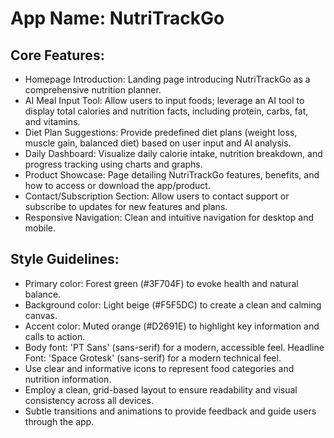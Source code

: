 # **App Name**: NutriTrackGo

## Core Features:

- Homepage Introduction: Landing page introducing NutriTrackGo as a comprehensive nutrition planner.
- AI Meal Input Tool: Allow users to input foods; leverage an AI tool to display total calories and nutrition facts, including protein, carbs, fat, and vitamins.
- Diet Plan Suggestions: Provide predefined diet plans (weight loss, muscle gain, balanced diet) based on user input and AI analysis.
- Daily Dashboard: Visualize daily calorie intake, nutrition breakdown, and progress tracking using charts and graphs.
- Product Showcase: Page detailing NutriTrackGo features, benefits, and how to access or download the app/product.
- Contact/Subscription Section: Allow users to contact support or subscribe to updates for new features and plans.
- Responsive Navigation: Clean and intuitive navigation for desktop and mobile.

## Style Guidelines:

- Primary color: Forest green (#3F704F) to evoke health and natural balance.
- Background color: Light beige (#F5F5DC) to create a clean and calming canvas.
- Accent color: Muted orange (#D2691E) to highlight key information and calls to action.
- Body font: 'PT Sans' (sans-serif) for a modern, accessible feel. Headline Font: 'Space Grotesk' (sans-serif) for a modern technical feel.
- Use clear and informative icons to represent food categories and nutrition information.
- Employ a clean, grid-based layout to ensure readability and visual consistency across all devices.
- Subtle transitions and animations to provide feedback and guide users through the app.